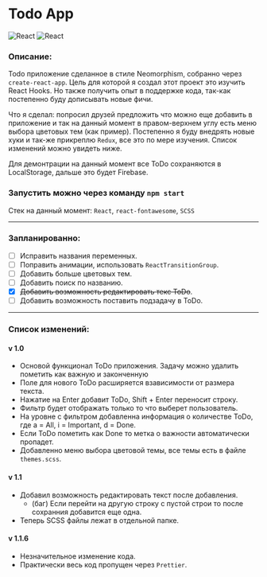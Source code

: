 # Todo App

![React](https://sun9-64.userapi.com/impg/LeQM4glVy5UuJbAJAH_N_wV9hkKkO6Y53jF5FA/2NG8BajZF_A.jpg?size=1877x1010&quality=96&sign=397c41c4eb3d2f476937c4115fced01e&type=album)
![React](https://sun9-27.userapi.com/impg/9w8wHqpGoFTQ9WdvZvc2sKlNya6Itgx5r1LtyQ/3Qho2UT2Nes.jpg?size=1877x1010&quality=96&sign=5b3432bd7fcb10ec2e2e084781c836af&type=album)

### Описание: 

Todo приложение сделанное в стиле Neomorphism, собранно через `create-react-app`. 
Цель для которой я создал этот проект это изучить React Hooks. Но также получить 
опыт в поддержке кода, так-как постепенно буду дописывать новые фичи.

Что я сделал: попросил друзей предложить что можно еще добавить в приложение и так на данный 
момент в правом-верхнем углу есть меню выбора цветовых тем (как пример). Постепенно я буду 
внедрять новые хуки и так-же прикреплю `Redux`, все это по мере изучения. Список изменений 
можно увидеть ниже.

Для демонтрации на данный момент все ToDo сохраняются в LocalStorage, дальше это будет Firebase.

### Запустить можно через команду `npm start`

Стек на данный момент: `React`, `react-fontawesome`, `SCSS`


___
### Запланированно: 

 - [ ] Исправить названия переменных.
 - [ ] Поправить анимации, использовать `ReactTransitionGroup`.
 - [ ] Добавить больше цветовых тем. 
 - [ ] Добавить поиск по названию.
 - [X] ~~Добавить возможность редактировать текс ToDo~~.
 - [ ] Добавить возможность поставить подзадачу в ToDo.
___
### Список изменений: 

#### v 1.0
 - Основой функционал ToDo приложения. Задачу можно удалить пометить как важную и законченную
 - Поле для нового ToDo расширяется взависимости от размера текста.
 - Нажатие на Enter добавит ToDo, Shift + Enter переносит строку.
 - Фильтр будет отображать только то что выберет пользователь.
 - На уровне с фильтром добавленна информация о количестве ToDo, где a = All, i = Important, d = Done.
 - Если ToDo пометить как Done то метка о важности автоматически пропадет.
 - Добавленно меню выбора цветовой темы, все темы есть в файле `themes.scss`.
 
#### v 1.1
  - Добавил возможность редактировать текст после добавления.
    - (баг) Если перейти на другую строку с пустой строи то после сохранния добавится еще одна.
  - Теперь SCSS файлы лежат в отдельной папке. 

#### v 1.1.6
  - Незначительное изменение кода.
  - Практически весь код пропущен через `Prettier`.
